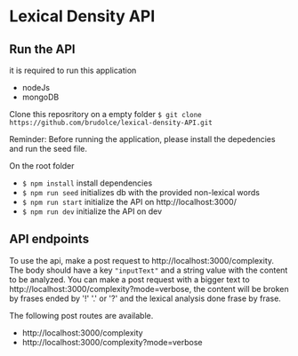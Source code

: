 # Lexical Density API

## Run the API

it is required to run this application
- nodeJs
- mongoDB

Clone this reposritory on a empty folder
`$ git clone https://github.com/brudolce/lexical-density-API.git`

Reminder: Before running the application, please install the depedencies and run the seed file.

On the root folder
- `$ npm install` install dependencies  
- `$ npm run seed` initializes db with the provided non-lexical words
- `$ npm run start` initialize the API on http://localhost:3000/
- `$ npm run dev` initialize the API on dev

## API endpoints

To use the api, make a post request to http://localhost:3000/complexity.
The body should have a key `"inputText"` and a string value with the content to be analyzed.
You can make a post request with a bigger text to http://localhost:3000/complexity?mode=verbose, the content will be broken by frases ended by '!' '.' or '?' and the lexical analysis done frase by frase.


The following post routes are available. 
- http://localhost:3000/complexity
- http://localhost:3000/complexity?mode=verbose